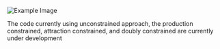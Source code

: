 ![Example Image](https://github.com/username/repository/blob/main/images/example.jpg)
 
 The code currently using unconstrained approach, the production constrained, attraction constrained, and doubly constrained are currently under development 
